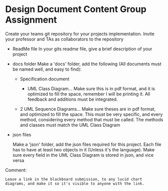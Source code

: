 # Design Document Content Group Assignment


Create your teams git repository for your projects implementation.
Invite your professor and TAs as collaborators to the repository

- ReadMe file
    In your gits readme file, give a brief description of your project


- docs folder
Make a 'docs' folder, add the following (All documents must be named well, and easy to find):

	- Specification document

    	- UML Class Diagram... Make sure this is in pdf format, and it is optimized to 	fill the space, remember I will be printing it. All feedback and additions must be 	integrated.

   	- 2 UML Sequence Diagrams... Make sure theses are in pdf format, and optimized to 	fill the space. This must be very specific, and every method, considering every 	method that must be called. The methods and classes must match the UML Class 	Diagram


- json files

    Make a 'json' folder, add the json files required for this project. Each file has to have at least two objects in it (Unless it's the language).
    Make sure every field in the UML Class Diagram is stored in json, and vice versa


Comment:

    Leave a link in the blackboard submission, to any lucid chart diagrams, and make it so it's visible to anyone with the link.